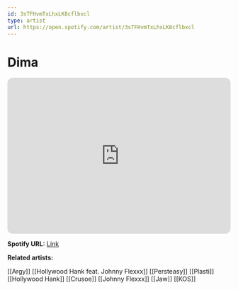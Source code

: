```yaml
---
id: 3sTFHvmTxLhxLK8cflbxcl
type: artist
url: https://open.spotify.com/artist/3sTFHvmTxLhxLK8cflbxcl
---
```

# Dima

<iframe style="border-radius:12px" src="https://open.spotify.com/embed/artist/3sTFHvmTxLhxLK8cflbxcl" width="100%" height="352" frameBorder="0" allowfullscreen="" allow="autoplay; clipboard-write; encrypted-media; fullscreen; picture-in-picture" loading="lazy"></iframe>

**Spotify URL:** [Link](https://open.spotify.com/artist/3sTFHvmTxLhxLK8cflbxcl)

**Related artists:**

[[Argy]]
[[Hollywood Hank feat. Johnny Flexxx]]
[[Persteasy]]
[[Plasti]]
[[Hollywood Hank]]
[[Crusoe]]
[[Johnny Flexxx]]
[[Jaw]]
[[KOS]]
